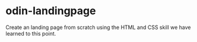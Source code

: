# odin-landingpage

Create an landing page from scratch using the HTML and CSS skill we have learned to this point.